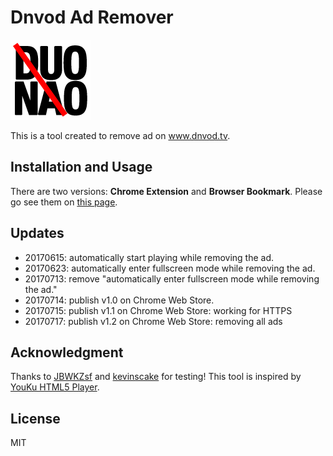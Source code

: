# Dnvod Ad Remover
![](dnvod-ad-remover-chrome-extension/icon-128.png)

This is a tool created to remove ad on www.dnvod.tv.

## Installation and Usage

There are two versions: **Chrome Extension** and **Browser Bookmark**. Please go see them on [this page](https://augustusz.github.io/Dnvod-Ad-Remover/).

## Updates

- 20170615: automatically start playing while removing the ad.
- 20170623: automatically enter fullscreen mode while removing the ad.
- 20170713: remove "automatically enter fullscreen mode while removing the ad."
- 20170714: publish v1.0 on Chrome Web Store.
- 20170715: publish v1.1 on Chrome Web Store: working for HTTPS
- 20170717: publish v1.2 on Chrome Web Store: removing all ads

## Acknowledgment

Thanks to [JBWKZsf](https://github.com/JBWKZsf) and [kevinscake](https://github.com/kevinscake) for testing!
This tool is inspired by [YouKu HTML5 Player](http://zythum.free.bg/youkuhtml5playerbookmark/). 

## License 

MIT
